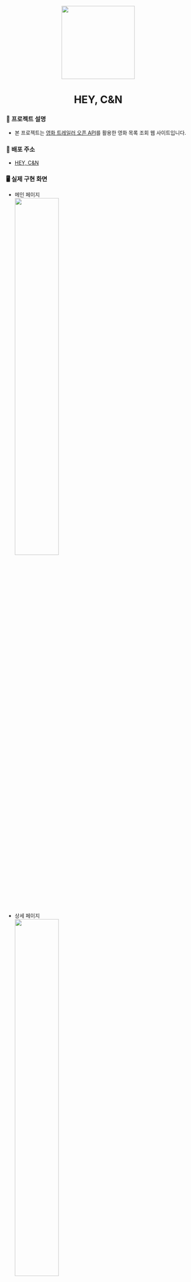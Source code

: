 <p align="middle"><img src="https://user-images.githubusercontent.com/112946860/227723084-e3f970c6-fe4d-455b-98b0-c017d0643937.svg" width='200' /></p>
<h1 align="middle">HEY, C&N</h1>

### 🚩 프로젝트 설명
- 본 프로젝트는 [영화 트레일러 오픈 API](https://developers.themoviedb.org/3/movies/get-movie-details)를 활용한 영화 목록 조회 웹 사이트입니다.

### 🚀 배포 주소
- [HEY, C&N](https://main--fancy-arithmetic-d1aed8.netlify.app/)

### 🖥️ 실제 구현 화면
- 메인 페이지 <br /><img src="https://user-images.githubusercontent.com/112946860/227723988-11485e76-ac03-4796-8fac-7dbe3f957d9f.png" width="50%"/>
- 상세 페이지<br /><img src="https://user-images.githubusercontent.com/112946860/227724168-4a33aeb1-2cae-4910-b6d7-afe92eeb2f43.png" width="50%"/>
- 리스트 페이지(인기있는, 현재 상영중인, 개봉 예정작, 평점순)<br /><img src="https://user-images.githubusercontent.com/112946860/227724427-e1629ab5-e89b-4fde-9270-9e90fc63e527.png" width="50%" />
- 검색 결과 페이지<br /><img src="https://user-images.githubusercontent.com/112946860/227724694-4429b616-9c6e-4009-a055-b31d07ff77ef.png" width="50%"/>

### 🔥 프로그래밍 및 기능 요구사항
- react-query를 사용하여 데이터를 캐싱할 것
- 로딩 중에는 skeleton UI를 나타낼 것
- 목록을 불러올 때는 react-query의 useInfiniteQuery를 사용하여 무한 스크롤링으로 불러올 것
- 페이지
  - 리스트 페이지
    - 각 영화의 평점 및 짧은 미리보기(소개)가 나타나야 함
    - 미리보기는 길이가 길다면 특정 글자수를 넘어가면 ...으로 표시할 수 있도록 UI를 고려할 것
  - 상세 페이지
    - 비디오가 있는 경우, 페이지 진입 시 자동으로 비디오 플레이
    - 제목, 포스터, 별점, 제작 연도, 장르 데이터 활용해서 UI 표기
    - 그 외의 데이터 추가 활용 여부는 자유
  - search
    - 제목, 포스터, 미리보기(소개), 별점
    - 포스터 없는 경우, 대체 이미지 사

### 🌳 프로젝트 폴더 구조
```
src
│  App.js
│  index.js
│
├─Apis
│      index.js
│      movieApi.js
│
├─Atoms
│      sidebar.atom.js
│
├─Components
│  └─Layouts
│      │  index.js
│      │
│      ├─Footer
│      │  │  Footer.js
│      │  │
│      │  └─TopButton
│      │          TopButton.js
│      │
│      └─Header
│          │  Header.js
│          │
│          └─SideBar
│                  SideBar.js
│
├─Consts
│      query-key.js
│
├─Hooks
│  └─Queries
│      │  @config.js
│      │  get-detail.js
│      │  get-search.js
│      │  get-trailer.js
│      │
│      └─Categories
│              get-nowPlaying.js
│              get-popular.js
│              get-topRated.js
│
├─Pages
│  ├─Detail
│  │  │  index.js
│  │  │
│  │  └─Components
│  │          StarEval.js
│  │          Video.js
│  │
│  ├─Home
│  │  │  index.js
│  │  │
│  │  └─Components
│  │          Search.js
│  │          Section.js
│  │          Skeleton.js
│  │
│  ├─Nowplaying
│  │  │  index.js
│  │  │
│  │  └─Components
│  │          DescSection.js
│  │          PosterListSection.js
│  │
│  ├─Popular
│  │  │  index.js
│  │  │
│  │  └─Components
│  │          DescSection.js
│  │          PosterListSection.js
│  │
│  ├─SearchResult
│  │  │  index.js
│  │  │
│  │  └─Components
│  │          Skeleton.js
│  │
│  ├─Toprated
│  │  │  index.js
│  │  │
│  │  └─Components
│  │          DescSection.js
│  │          PosterListSection.js
│  │
│  └─Upcoming
│      │  index.js
│      │
│      └─Components
│              DescSection.js
│              PosterListSection.js
│
├─Routes
│      routing.js
│
└─Styles
        common.js
        global.js
        theme.js
```

### 👨‍👩‍👧‍👦 팀원 소개 및 역할
빈태찬 | 김도은 | 윤동영 | 이하늘 | 이주홍
|:--:|:--:|:--:|:--:|:--:|
[beenbin](https://github.com/showme0241) | [Doeunnkimm](https://github.com/Doeunnkimm) | [JacobYoon97](https://github.com/JacobYoon97) | [twosky0202](https://github.com/twosky0202) | [LEE JUHONG](https://github.com/dlwnghd)
PM, <br/>전체 UXUI, <br />상세 페이지 조회 기능 | API 모듈화, <br>react-query로 쿼리 훅 함수 정의, <br>메인 페이지 조회 기능 | 무한 스크롤링 기능, <br> 상세 리스트 페이지 조회 기능, <br>메인 및 상세 페이지 UI 참여 | 검색 기능,<br> 검색 결과 조회 기능 | - |

### ⚒️ 사용 기술 스텍
기술 스택 | 종류
|:--|:--|
**언어** |  <img  width="60" src="https://user-images.githubusercontent.com/112946860/225957694-7e3b3669-9216-4271-a7c8-555c8976368b.png" /><br />Javascript
**프론트엔드** | <img width="60" src="https://user-images.githubusercontent.com/112946860/225957071-10a74540-d7b5-457c-821e-91547e62a429.png" /><br />React

사용 라이브러리 | 사용한 부분
|:--|:--|
**styled-components** | 스타일 컴포넌트 구성 시 사용
**react-router-dom** | URL에 따라 화면을 렌더링 시 사용
**axios** | api를 통한 비동기 통신 시 사용
**recoil** | 전역 상태 관리 시 사용
**react-query** | 데이터 관리 라이브러리

### 🤝 협업 
Notion | https://legend-asiago-8af.notion.site/e7b571d087054fb6a3d0ef9208674887 |
|--|--|
